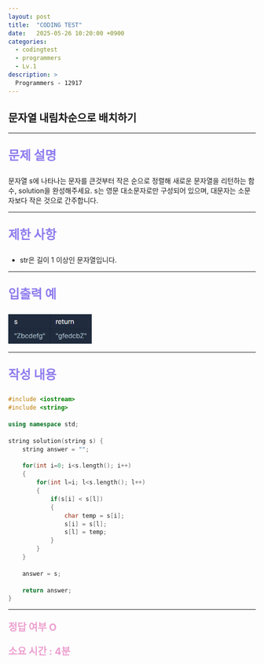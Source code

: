 ```yaml
---
layout: post
title:  "CODING TEST"
date:   2025-05-26 10:20:00 +0900
categories:
  - codingtest
  - programmers
  - Lv.1
description: >
  Programmers - 12917
---
```

## 문자열 내림차순으로 배치하기

---

<p style = "color:#8f7cee; font-size:25px; font-weight:bold">
문제 설명
</p>

문자열 s에 나타나는 문자를 큰것부터 작은 순으로 정렬해 새로운 문자열을 리턴하는 함수, solution을 완성해주세요.
s는 영문 대소문자로만 구성되어 있으며, 대문자는 소문자보다 작은 것으로 간주합니다.

---

<p style = "color:#8f7cee; font-size:25px; font-weight:bold">
제한 사항
</p>

- str은 길이 1 이상인 문자열입니다.

---

<p style = "color:#8f7cee; font-size:25px; font-weight:bold">
입출력 예
</p>

<img src = "/assets/img/codingtest/12917.png" width = "170" height = "60">

---

<p style = "color:#8f7cee; font-size:25px; font-weight:bold">
작성 내용
</p>

```C++
#include <iostream>
#include <string>

using namespace std;

string solution(string s) {
    string answer = "";
    
    for(int i=0; i<s.length(); i++)
    {
        for(int l=i; l<s.length(); l++)
        {
            if(s[i] < s[l])
            {
                char temp = s[i];
                s[i] = s[l];
                s[l] = temp;
            }
        }
    }
    
    answer = s;
    
    return answer;
}
```

---

<p style = "color:#ed9ece; font-size:20px; font-weight:bold">
정답 여부 O
</p>

<p style = "color:#ed9ece; font-size:20px; font-weight:bold">
소요 시간 : 4분
</p>

